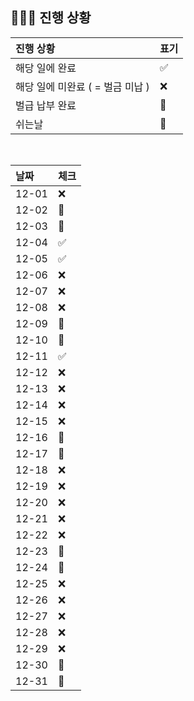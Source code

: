 ## 🧑🏻‍💻 진행 상황

| 진행 상황            | 표기  |
|:-----------------|:----|
| 해당 일에 완료      | ✅   |
| 해당 일에 미완료 ( = 벌금 미납 )    | ❌   |
| 벌급 납부 완료 | 🔺 |
| 쉬는날 | 🥳 |


<br>

| 날짜  | 체크 |
|:------|:----|
| 12-01 | ❌ |
| 12-02 | 🥳 |
| 12-03 | 🥳 |
| 12-04 | ✅ |
| 12-05 | ✅ |
| 12-06 | ❌ |
| 12-07 | ❌ |
| 12-08 | ❌ |
| 12-09 | 🥳 |
| 12-10 | 🥳 |
| 12-11 | ✅ |
| 12-12 | ❌ |
| 12-13 | ❌ |
| 12-14 | ❌ |
| 12-15 | ❌ |
| 12-16 | 🥳 |
| 12-17 | 🥳 |
| 12-18 | ❌ |
| 12-19 | ❌ |
| 12-20 | ❌ |
| 12-21 | ❌ |
| 12-22 | ❌ |
| 12-23 | 🥳 |
| 12-24 | 🥳 |
| 12-25 | ❌ |
| 12-26 | ❌ |
| 12-27 | ❌ |
| 12-28 | ❌ |
| 12-29 | ❌ |
| 12-30 | 🥳 |
| 12-31 | 🥳 |
